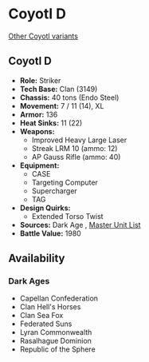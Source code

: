 # Coyotl D 

[Other Coyotl variants](../coyotl.md) 

## Coyotl D 

- **Role:** Striker 
- **Tech Base:** Clan (3149) 
- **Chassis:** 40 tons (Endo Steel) 
- **Movement:** 7 / 11 (14), XL 
- **Armor:** 136 
- **Heat Sinks:** 11 (22) 
- **Weapons:** 
  - Improved Heavy Large Laser 
  - Streak LRM 10 (ammo: 12) 
  - AP Gauss Rifle (ammo: 40) 
- **Equipment:** 
  - CASE 
  - Targeting Computer 
  - Supercharger 
  - TAG 
- **Design Quirks:** 
  - Extended Torso Twist 
- **Sources:** Dark Age , [Master Unit List](http://masterunitlist.info/Unit/Details/7608/coyotl-d) 
- **Battle Value:** 1980 

## Availability 

### Dark Ages 

- Capellan Confederation 
- Clan Hell's Horses 
- Clan Sea Fox 
- Federated Suns 
- Lyran Commonwealth 
- Rasalhague Dominion 
- Republic of the Sphere 

